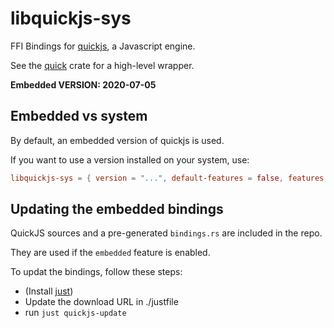 # libquickjs-sys

FFI Bindings for [quickjs](https://bellard.org/quickjs/), a Javascript engine.

See the [quick](https://crates.io/crates/quickjs) crate for a high-level
wrapper.

**Embedded VERSION: 2020-07-05**

## Embedded vs system

By default, an embedded version of quickjs is used.

If you want to use a version installed on your system, use:


```toml
libquickjs-sys = { version = "...", default-features = false, features = ["system"] }
```


## Updating the embedded bindings

QuickJS sources and a pre-generated `bindings.rs` are included in the repo.

They are used if the `embedded` feature is enabled.

To updat the bindings, follow these steps:

* (Install [just](https://github.com/casey/just))
* Update the download URL in ./justfile
* run `just quickjs-update`
